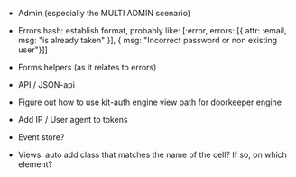 - Admin (especially the MULTI ADMIN scenario)

- Errors hash: establish format, probably like:
  [:error, errors: [{ attr: :email, msg: "is already taken" }], { msg: "Incorrect password or non existing user"}]]

- Forms helpers (as it relates to errors)

- API / JSON-api


- Figure out how to use kit-auth engine view path for doorkeeper engine

- Add IP / User agent to tokens

- Event store?


- Views: auto add class that matches the name of the cell? If so, on which element?